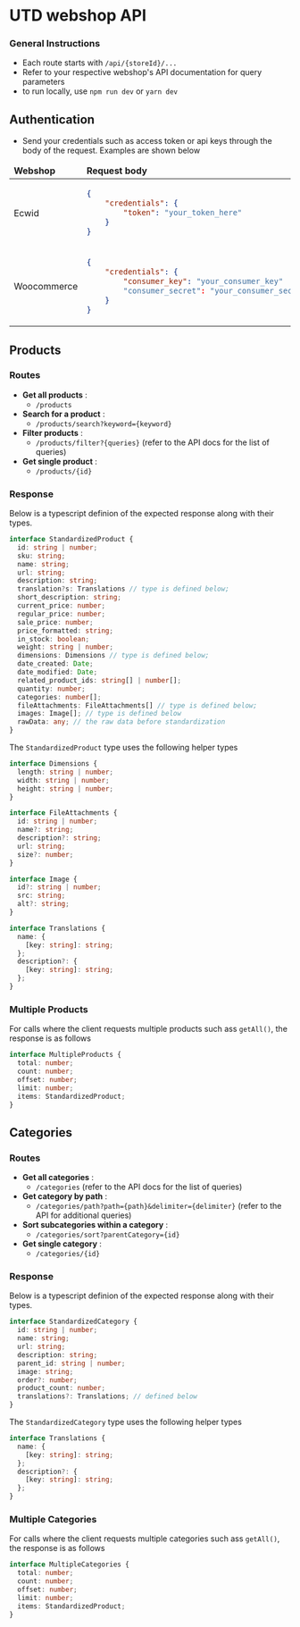 # UTD webshop API

### General Instructions
- Each route starts with ``` /api/{storeId}/... ```
- Refer to your respective webshop's API documentation for query parameters
- to run locally, use ```npm run dev``` or ```yarn dev```

## Authentication
- Send your credentials such as access token or api keys through the body of the request. Examples are shown below

<table>
<thead>
<tr>
<td> <b>Webshop</b> </td> <td> <b>Request body</b> </td>
</tr>
</thead>
<tr>
<td> Ecwid</td>
<td>

```json 
{
    "credentials": {
        "token": "your_token_here"
    }
} 
``` 

</td>
</tr>
<tr>
<td> Woocommerce</td>
<td>

```json 
{
    "credentials": {
        "consumer_key": "your_consumer_key"
        "consumer_secret": "your_consumer_secret"
    }
} 
```

</td>
</tr>
</table>

## Products

### Routes

- **Get all products** : 
  -  ```/products```
- **Search for a product** : 
  - ```/products/search?keyword={keyword}```
- **Filter products** : 
  - ```/products/filter?{queries}``` (refer to the API docs for the list of queries)
- **Get single product** : 
  - ```/products/{id}```

### Response

Below is a typescript definion of the expected response along with their types. 

```typescript
interface StandardizedProduct {
  id: string | number;
  sku: string;
  name: string;
  url: string;
  description: string;
  translation?s: Translations // type is defined below;
  short_description: string;
  current_price: number;
  regular_price: number;
  sale_price: number;
  price_formatted: string;
  in_stock: boolean;
  weight: string | number;
  dimensions: Dimensions // type is defined below;
  date_created: Date;
  date_modified: Date;
  related_product_ids: string[] | number[];
  quantity: number;
  categories: number[];
  fileAttachments: FileAttachments[] // type is defined below;
  images: Image[]; // type is defined below
  rawData: any; // the raw data before standardization
}
```

The ``` StandardizedProduct ``` type uses the following helper types 

``` typescript
interface Dimensions {
  length: string | number;
  width: string | number;
  height: string | number;
}

interface FileAttachments {
  id: string | number;
  name?: string;
  description?: string;
  url: string;
  size?: number;
}

interface Image {
  id?: string | number;
  src: string;
  alt?: string;
}

interface Translations {
  name: {
    [key: string]: string;
  };
  description?: {
    [key: string]: string;
  };
}

```

### Multiple Products

For calls where the client requests multiple products such ass ```getAll()```, the response is as follows
```typescript
interface MultipleProducts {
  total: number;
  count: number;
  offset: number;
  limit: number;
  items: StandardizedProduct;
}
```

## Categories

### Routes

- **Get all categories** : 
  - ```/categories``` (refer to the API docs for the list of queries)
- **Get category by path** : 
  - ```/categories/path?path={path}&delimiter={delimiter}``` (refer to the API for additional queries)
- **Sort subcategories within a category** : 
  - ```/categories/sort?parentCategory={id}```
- **Get single category** : 
  - ```/categories/{id}```
  
### Response

Below is a typescript definion of the expected response along with their types. 

```typescript
interface StandardizedCategory {
  id: string | number;
  name: string;
  url: string;
  description: string;
  parent_id: string | number;
  image: string;
  order?: number;
  product_count: number;
  translations?: Translations; // defined below
}
```

The ```StandardizedCategory``` type uses the following helper types

```typescript
interface Translations {
  name: {
    [key: string]: string;
  };
  description?: {
    [key: string]: string;
  };
}

```

### Multiple Categories

For calls where the client requests multiple categories such ass ```getAll()```, the response is as follows
```typescript
interface MultipleCategories {
  total: number;
  count: number;
  offset: number;
  limit: number;
  items: StandardizedProduct;
}
```
